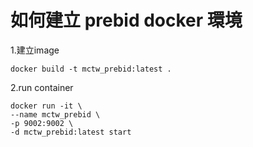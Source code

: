 # 如何建立 prebid docker 環境
 1.建立image
 ```
docker build -t mctw_prebid:latest .
```

2.run container
 ```
docker run -it \
--name mctw_prebid \
-p 9002:9002 \
-d mctw_prebid:latest start
 ```
